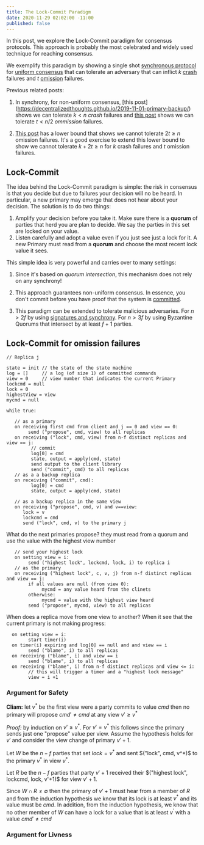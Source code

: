 ```yaml
---
title: The Lock-Commit Paradigm
date: 2020-11-29 02:02:00 -11:00
published: false
---
```


In this post, we explore the Lock-Commit paradigm for consensus protocols. This approach is probably the most celebrated and widely used technique for reaching consensus.

We exemplify this paradigm by showing a single shot [synchronous protocol](https://decentralizedthoughts.github.io/2019-06-01-2019-5-31-models/) for [uniform consensus](https://decentralizedthoughts.github.io/2019-06-27-defining-consensus/) that can tolerate an adversary that can inflict $k$ [crash](https://decentralizedthoughts.github.io/2019-06-07-modeling-the-adversary/) failures and $t$ [omission](https://decentralizedthoughts.github.io/2020-09-13-synchronous-consensus-omission-faults/) failures.

Previous related posts:
1. In synchrony, for non-uniform consensus,  [this post] (https://decentralizedthoughts.github.io/2019-11-01-primary-backup/) shows we can tolerate $k<n$ *crash* failures and [this post](https://decentralizedthoughts.github.io/2020-09-13-synchronous-consensus-omission-faults/) shows we can tolerate $t<n/2$ *ommission* failures.

2. [This post](https://decentralizedthoughts.github.io/2019-11-02-primary-backup-for-2-servers-and-omission-failures-is-impossible/) has a lower bound that shows we cannot tolerate $2t\geq n$ omission failures. It's a good exercise to extend this lower bound to show we cannot tolerate $k+2t \geq n$ for $k$ crash failures and $t$ omission failures.

## Lock-Commit
The idea behind the Lock-Commit paradigm is simple: the risk in consensus is that you decide but due to failures your decision will no be heard. In particular, a new primary may emerge that does not hear about your decision. The solution is to do two things:

1. Amplify your decision before you take it. Make sure there is a **quorum** of parties that herd you are plan to decide. We say the parties in this set are locked on your value.
2. Listen carefully and adopt a value even if you just see just a lock for it. A new Primary must read from a **quorum** and choose the most recent lock value it sees.

This simple idea is very powerful and carries over to many settings:
1. Since it's based on *quorum intersection*, this mechanism does not rely on any synchrony!

2. This approach guarantees non-uniform consensus. In essence, you don't commit before you have proof that the system is [committed](https://decentralizedthoughts.github.io/2019-12-15-consensus-model-for-FLP/).

3. This paradigm can be extended to tolerate malicious adversaries. For $n>2f$ by using [signatures and synchrony](https://decentralizedthoughts.github.io/2019-11-10-authenticated-synchronous-bft/). For $n>3f$ by using Byzantine Quorums that intersect by at least $f+1$ parties.


## Lock-Commit for omission failures

    // Replica j

    state = init // the state of the state machine
    log = []     // a log (of size 1) of committed commands
    view = 0     // view number that indicates the current Primary
    lockcmd = null
    lock = 0
    highestView = view
    mycmd = null

    while true:

       // as a primary
       on receiving first cmd from client and j == 0 and view == 0:
            send ("propose", cmd, view) to all replicas
       on receiving ("lock", cmd, view) from n-f distinct replicas and view == j:
             // commit
             log[0] = cmd
             state, output = apply(cmd, state)
             send output to the client library
             send ("commit", cmd) to all replicas
       // as a a backup replica
       on receiving ("commit", cmd):
             log[0] = cmd
             state, output = apply(cmd, state)

       // as a backup replica in the same view
       on receiving ("propose", cmd, v) and v==view:
          lock = v
          lockcmd = cmd
          send ("lock", cmd, v) to the primary j

What do the next primaries propose? they must read from a quorum and use the value with the highest view number


       // send your highest lock
       on setting view = i:
            send ("highest lock", lockcmd, lock, i) to replica i
       // as the primary
       on receiving ("highest lock", c, v, j) from n-f distinct replicas and view == j:
            if all values are null (from view 0):
                 mycmd = any value heard from the clinets
            otherwise:
                 mycmd = value with the highest view heard
            send ("propose", mycmd, view) to all replicas

When does a replica move from one view to another? When it see that the current primary is not making progress:

      on setting view = i:
            start timer(i)
      on timer(i) expiring and log[0] == null and and view == i
            send ("blame", i) to all replicas
      on receiving ("blame", i) and view == i
            send ("blame", i) to all replicas
      on receiving ("blame", i) from n-f distinct replicas and view <= i:
            // this will trigger a timer and a "highest lock message"
            view = i +1
         


### Argument for Safety
**Cliam:** let $v^*$ be the first view were a party commits to value $cmd$ then no primary will propose $cmd' \neq cmd$ at any view $v'\geq v^*$

            
*Proof:* by induction on $v' \geq v^*$. For $v'=v^*$ this follows since the primary sends just one "propose" value per view. Assume the hypothesis holds for $v'$ and consider the view change of primary $v'+1$.

Let $W$ be the $n-f$ parties that set $lock = v^*$ and sent $("lock", cmd, v^*)$ to the primary $v^*$ in view $v^*$.

Let $R$ be the $n-f$ parties that party $v'+1$ received their $("highest lock", lockcmd, lock, v'+1)$ for view $v'+1$.

Since $W \cap R \neq \emptyset$ then the primary of $v'+1$ must hear from a member of $R$ and from the induction hypothesis we know that its lock is at least $v^*$ and its value must be $cmd$. In addition, from the induction hypothesis, we know that no other member of $W$ can have a lock for a value that is at least $v^'$ with a value $cmd' \neq cmd$

### Argument for Livness


